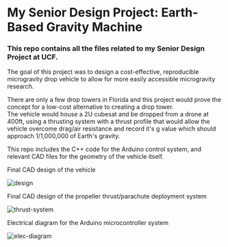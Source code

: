 # My Senior Design Project: Earth-Based Gravity Machine

### This repo contains all the files related to my Senior Design Project at UCF. 
  
The goal of this project was to design a cost-effective, reproducible microgravity drop vehicle to allow for more easily accessible microgravity research.  
  
There are only a few drop towers in Florida and this project would prove the concept for a low-cost alternative to creating a drop tower.  
The vehicle would house a 2U cubesat and be dropped from a drone at 400ft, using a thrusting system with a thrust profile
that would allow the vehicle overcome drag/air resistance and record it's g value which should approach 1/1,000,000 of Earth's gravity.
  
  
This repo includes the C++ code for the Arduino control system, and relevant CAD files for the geometry of the vehicle itself.

Final CAD design of the vehicle

![design](https://user-images.githubusercontent.com/33460839/108903660-67346100-75d2-11eb-887d-dd5b54ca0fd4.png)

Final CAD design of the propeller thrust/parachute deployment system

![thrust-system](https://user-images.githubusercontent.com/33460839/108904210-15d8a180-75d3-11eb-933b-a1e187f48bf2.png)

Electrical diagram for the Arduino microcontroller system

![elec-diagram](https://user-images.githubusercontent.com/33460839/176780221-556ea691-29df-4b46-8121-527fc4bf7568.png)
